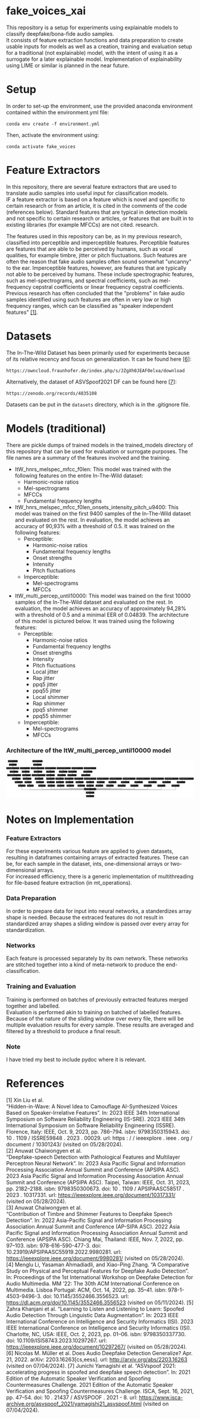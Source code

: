# fake_voices_xai

This repository is a setup for experiments using explainable models to classify deepfake/bona-fide audio samples.  
It consists of feature extraction functions and data preparation to create usable inputs for models as well as
a creation, training and evaluation setup for a traditional (not explainable) model, with the intent of using it as a surrogate for a later explainable model.
Implementation of explainability using LIME or similar is planned in the near future.

# Setup

In order to set-up the environment, use the provided anaconda environment contained within the 
environment.yml file:
```
conda env create -f environment.yml
```
Then, activate the environment using:
```
conda activate fake_voices
```

# Feature Extractors

In this repository, there are several feature extractors that are used to translate audio samples into useful 
input for classification models.  
IF a feature extractor is based on a feature which is novel and specific to certain research or from an article, it is cited in the comments of the code (references below). Standard features that are typical in detection models and not specific to certain research or articles, or features that are built in to existing libraries (for example MFCCs) are not cited.
research.  
  
The features used in this repository can be, as in my previous research, classified into perceptible and imperceptible features. Perceptible features are features that are able to be perceived by humans, such as vocal qualities, for example timbre, jitter or pitch fluctuations. Such features are often the reason that fake audio samples often sound somewhat "uncanny" to the ear. Imperceptible features, however, are features that are typically not able to be perceived by humans. These include spectrographic features, such as mel-spectrograms, and spectral coefficients, such as mel-frequency cepstral coefficients or linear frequency cepstral coefficients. Previous research has often concluded that the "problems" in fake audio samples identified using such features are often in very low or high frequency ranges, which can be classified as "speaker independent features" [[1]](#1).

# Datasets
The In-The-Wild Dataset has been primarily used for experiments because of its relative recency and focus on generalization. It can be found here [[6]](#6):
```
https://owncloud.fraunhofer.de/index.php/s/JZgXh0JEAF0elxa/download
```

Alternatively, the dataset of ASVSpoof2021 DF can be found here [[7]](#7):
```
https://zenodo.org/records/4835108
```
Datasets can be put in the `datasets` directory, which is in the .gitignore file.

# Models (traditional)
There are pickle dumps of trained models in the trained_models directory of this repository that can be used for evaluation or surrogate purposes. The file names are a summary of the features involved and the training.
- ItW_hnrs_melspec_mfcc_f0len: This model was trained with the following features on the entire In-The-Wild dataset:
	* Harmonic-noise ratios
	* Mel-spectrograms
	* MFCCs
	* Fundamental frequency lengths
- ItW_hnrs_melspec_mfcc_f0len_onsets_intensity_pitch_u9400: This model was trained on the first 9400 samples of the In-The-Wild dataset and evaluated on the rest. In evaluation, the model achieves an accuracy of 90,93% with a threshold of 0.5. It was trained on the following features:
	- Perceptible:
		* Harmonic-noise ratios
		* Fundamental frequency lengths
		* Onset strengths
		* Intensity
		* Pitch fluctuations
	- Imperceptible:
		* Mel-spectrograms
		* MFCCs
- ItW_multi_percep_until10000: This model was trained on the first 10000 samples of the In-The-Wild dataset and evaluated on the rest. In evaluation, the model achieves an accuracy of approximately 94,28% with a threshold of 0.5 and a minimal EER of 0.04839. The architecture of this model is pictured below. It was trained using the following features:
	- Perceptible:
		* Harmonic-noise ratios
		* Fundamental frequency lengths
		* Onset strengths
		* Intensity
		* Pitch fluctuations
		* Local jitter
		* Rap jitter
		* ppq5 jitter
		* ppq55 jitter
		* Local shimmer
		* Rap shimmer
		* ppq5 shimmer
		* ppq55 shimmer
	- Imperceptible:
		* Mel-spectrograms
		* MFCCs
### Architecture of the ItW_multi_percep_until10000 model
![architecture of the ItW_multi_percep_until10000 model](model_plot.png)

# Notes on Implementation

### Feature Extractors
For these experiments various feature are applied to given datasets, resulting in dataframes containing arrays of extracted features. These can be, for each sample in the dataset, ints, one-dimensional arrays or two-dimensional arrays.  
For increased efficiency, there is a generic implementation of multithreading for file-based feature extraction (in mt_operations).

### Data Preparation
In order to prepare data for input into neural networks, a standerdizes array shape is needed. Because the extraced features do not result in standardized array shapes a sliding window is passed over every array for standardization.  

### Networks
Each feature is processed separately by its own network. These networks are stitched together into a kind of meta-network to produce the end-classification.

### Training and Evaluation
Training is performed on batches of previously extracted features merged together and labelled.  
Evaluation is performed akin to training on batched of labelled features. Because of the nature of the sliding window over every file, there will be multiple evaluation results for every sample. These results are averaged and filtered by a threshold to produce a final result.

### Note
I have tried my best to include pydoc where it is relevant.

# References
<a id="1">[1]</a>
Xin Liu et al.  
“Hidden-in-Wave: A Novel Idea to Camouflage AI-Synthesized Voices Based on Speaker-Irrelative Features”. In: 2023 IEEE 34th International Symposium on Software Reliability Engineering (IS-SRE). 2023 IEEE 34th International Symposium on Software Reliability Engineering (ISSRE). Florence, Italy: IEEE, Oct. 9, 2023, pp. 786–794. isbn: 9798350315943. doi: 10 . 1109 / ISSRE59848 . 2023 . 00029. url: https : / / ieeexplore . ieee . org / document / 10301243/ (visited on 05/28/2024).  
<a id="2">[2]</a>
Anuwat Chaiwongyen et al.  
“Deepfake-speech Detection with Pathological Features and Multilayer Perceptron Neural Network”. In: 2023 Asia Pacific Signal and Information Processing Association Annual Summit and Conference (APSIPA ASC). 2023 Asia Pacific Signal and Information Processing Association Annual Summit and Conference (APSIPA ASC). Taipei, Taiwan: IEEE, Oct. 31, 2023, pp. 2182–2188. isbn: 9798350300673. doi: 10 . 1109 / APSIPAASC58517 . 2023 . 10317331. url: https://ieeexplore.ieee.org/document/10317331/ (visited on 05/28/2024).  
<a id="3">[3]</a>
Anuwat Chaiwongyen et al.  
“Contribution of Timbre and Shimmer Features to Deepfake Speech Detection”. In: 2022 Asia-Pacific Signal and Information Processing Association Annual Summit and Conference (AP-SIPA ASC). 2022 Asia Pacific Signal and Information Processing Association Annual Summit and Conference (APSIPA ASC). Chiang Mai, Thailand: IEEE, Nov. 7, 2022, pp. 97–103. isbn: 978-616-590-477-3. doi: 10.23919/APSIPAASC55919.2022.9980281. url: https://ieeexplore.ieee.org/document/9980281/ (visited on 05/28/2024).  
<a id="4">[4]</a>
Menglu Li, Yasaman Ahmadiadli, and Xiao-Ping Zhang.
“A Comparative Study on Physical and Perceptual Features for Deepfake Audio Detection”. In: Proceedings of the 1st International Workshop on Deepfake Detection for Audio Multimedia. MM ’22: The 30th ACM International Conference on Multimedia. Lisboa Portugal: ACM, Oct. 14, 2022, pp. 35–41. isbn: 978-1-4503-9496-3. doi: 10.1145/3552466.3556523. url: https://dl.acm.org/doi/10.1145/3552466.3556523 (visited on 05/11/2024).
<a id="5">[5]</a>
Zahra Khanjani et al.
“Learning to Listen and Listening to Learn: Spoofed Audio Detection Through Linguistic Data Augmentation”. In: 2023 IEEE International Conference on Intelligence and Security Informatics (ISI). 2023 IEEE International Conference on Intelligence and Security Informatics (ISI). Charlotte, NC, USA: IEEE, Oct. 2, 2023, pp. 01–06. isbn: 9798350337730. doi: 10.1109/ISI58743.2023.10297267. url: https://ieeexplore.ieee.org/document/10297267/ (visited on 05/28/2024).
<a id="6">[6]</a>
Nicolas M. Müller et al.
Does Audio Deepfake Detection Generalize? Apr. 21, 2022. arXiv: 2203.16263[cs,eess]. url: http://arxiv.org/abs/2203.16263 (visited on 07/04/2024).
<a id="7">[7]</a>
Junichi Yamagishi et al.
“ASVspoof 2021: accelerating progress in spoofed and deepfake speech detection”. In: 2021 Edition of the Automatic Speaker Verification and Spoofing Countermeasures Challenge. 2021 Edition of the Automatic Speaker Verification and Spoofing Countermeasures Challenge. ISCA, Sept. 16, 2021, pp. 47–54. doi: 10 . 21437 / ASVSPOOF . 2021 - 8. url: https://www.isca-archive.org/asvspoof_2021/yamagishi21_asvspoof.html (visited on 07/04/2024).
